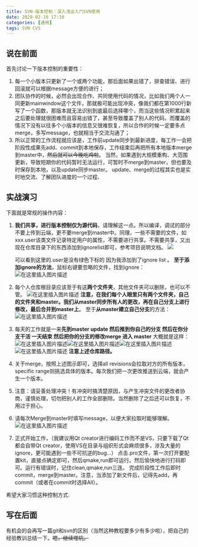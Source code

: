 ```yaml
---
title: SVN-版本控制：深入浅出入门SVN使用
date: 2020-02-10 17:10
categories: [通用]
tags: SVN CVS
---
```

## 说在前面

首先讨论一下版本控制的重要性：

1. 每一个小版本只更新了一个或两个功能，那后面如果出错了，排查错误、进行回滚就可以根据message方便的进行；
2. 团队协作的时候，必然会出现合作、共同使用代码的情况，比如我们两个人一同更新mainwindow这个文件，那就极可能出现冲突，像我们都在第1000行新写了一个函数，那版本就无法识别到底最后选择哪个，而当这些情况积累起来之后要处理就很困难而且容易出错了，甚至导致覆盖了别人的代码，而覆盖的情况下没有以往多个小版本的信息又很难恢复，所以合作的时候一定要多点merge，多写message，也就相当于交流沟通了；
3. 所以正常的工作流程就应该是，工作前update同步到最新进度，每工作一会把阶段性成果先add、commit到本地保存，工作结束后再把所有本地版本merge到master中，~~然后就可以今晚吃鸡啦~~。
当然，如果遇到大规模重构、大范围更新，导致短期你的代码暂时无法运行，可暂时不merge到master，但也要及时保存到本地，以及update同步master。
update、merge的过程其实也是实时地交流、了解团队进度的一个过程、

## 实战演习

下面就是常规的操作内容：

1. **我们共享，进行版本控制仅为源代码**，请理解这一点。所以编译，调试的部分不要上传到云端，更不要merge到master中。同理，一些不需要的文件，如xxx.user该类文件记录特定用户的属性，不需要进行共享。不需要共享，又出现在仓库目录下的东西添加到ignorelist即可，参考项目说明文档。
   ![](https://picbed.olimi.icu//img/202303291929630.png)

    可以看到这里的.user是没有绿色下标的 因为我添加到了ignore list 。
   **至于添加ignore的方法**，鼠标右键要忽略的文件，找到ignore：
    ![在这里插入图片描述](https://picbed.olimi.icu//img/202303291929631.png)

2. 每个人仓库根目录应该至于有这**两个文件夹**，其他文件夹可以删除，也可以不管。
![在这里插入图片描述](https://picbed.olimi.icu//img/202303291929632.png)
**注意，在我们每个人眼里只有两个文件夹，自己的文件夹和master。我们从master同步所有人的更改，再在自己分支上进行修改，最后合并到master上**。
至于**从master建立自己分支**的方法：
![在这里插入图片描述](https://picbed.olimi.icu//img/202303291929633.png)
3. 每天的工作就是一来**先到master update 然后推到你自己的分支 然后在你分支干活 一天结束 然后把你的分支的修改merge 进入 master** 大概就是这样：
![在这里插入图片描述](https://picbed.olimi.icu//img/202303291929634.png)![在这里插入图片描述](https://picbed.olimi.icu//img/202303291929635.png)![在这里插入图片描述](https://picbed.olimi.icu//img/202303291929636.png)
![在这里插入图片描述](https://picbed.olimi.icu//img/202303291929637.png)
**注意上述仓库路径。**
4. 关于merge，按照上述图示即可，选择all revisions会拉取对方的所有版本，specific range则挑选具体的版本。每次我们把一次更改推送到云端，就会产生一个版本。
5. 注意：请妥善处理冲突！有冲突时搞清楚原因，与产生冲突文件的更改者协商，谨慎处理，切勿把别人的工作全部删除。当然删除了之后还可以恢复，不用过于担心。
6. 请每次Merge到master时填写message，以便大家拉取时能够理解。
![在这里插入图片描述](https://picbed.olimi.icu//img/202303291929638.png)
7. 正式开始工作，（我建议用Qt creator进行编码工作而不是VS，只要下载了Qt都会自带Qt creator，使用VS在目录与组织形式会麻烦很多，涉及大量的ignore，更可能遇到一些不可抗逆的bug...）
点击.pro文件，第一次打开要配置kit，直接点确定即可，然后qmake,run即可运行。然后愉快地进行打码即可。运行有错误时，记住clean,qmake,run三连。
完成阶段性工作后即时commit，merge到master。注意，当添加了新文件后，记得先add，再commit（或者在commit时选择All）。

希望大家习惯这种控制方式.

## 写在后面

有机会的会再写一篇git和svn的区别（当然这种教程要多少有多少啦），把自己的经验教训总结一下。~~嗯，继续埋坑。~~
